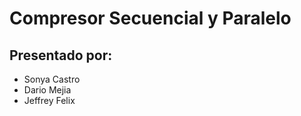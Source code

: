 # Compresor Secuencial y Paralelo
 
## Presentado por:
* Sonya Castro
* Dario Mejia
* Jeffrey Felix
